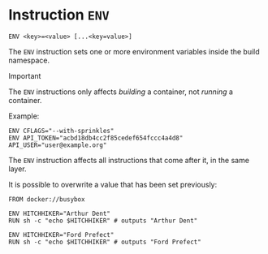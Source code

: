 # Instruction `ENV`

```raptor
ENV <key>=<value> [...<key=value>]
```

The `ENV` instruction sets one or more environment variables inside the build namespace.


> [!IMPORTANT]
>
> The `ENV` instructions only affects *building* a container, not *running* a
> container.

Example:

```raptor
ENV CFLAGS="--with-sprinkles"
ENV API_TOKEN="acbd18db4cc2f85cedef654fccc4a4d8" API_USER="user@example.org"
```

The `ENV` instruction affects all instructions that come after it, in the same layer.

It is possible to overwrite a value that has been set previously:

```raptor
FROM docker://busybox

ENV HITCHHIKER="Arthur Dent"
RUN sh -c "echo $HITCHHIKER" # outputs "Arthur Dent"

ENV HITCHHIKER="Ford Prefect"
RUN sh -c "echo $HITCHHIKER" # outputs "Ford Prefect"
```
